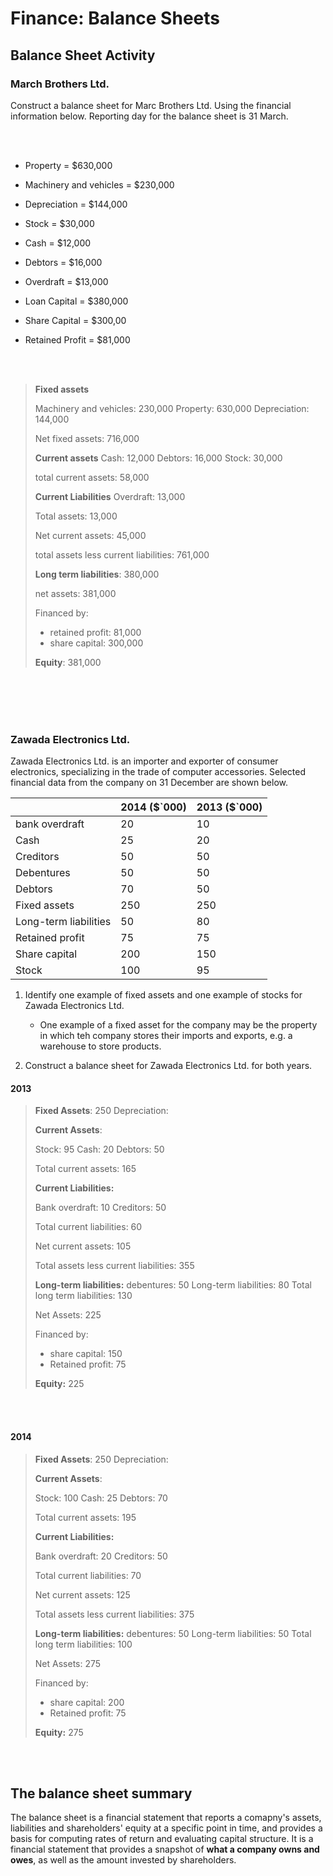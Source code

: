 # Finance: Balance Sheets


## Balance Sheet Activity

### March Brothers Ltd.


Construct a balance sheet for Marc Brothers Ltd. Using the financial information below. Reporting day for the balance sheet is 31 March.


<br></br>

-   Property = $630,000
    
-   Machinery and vehicles = $230,000
    
-   Depreciation = $144,000
    
-   Stock = $30,000
    
-   Cash = $12,000
    
-   Debtors = $16,000
    
-   Overdraft = $13,000
    
-   Loan Capital = $380,000
    
-   Share Capital = $300,00
    
-   Retained Profit = $81,000

<br></br>


>**Fixed assets**
>
>Machinery and vehicles: 230,000
>Property: 630,000
>Depreciation: 144,000
>
>Net fixed assets: 716,000
>
>**Current assets**
>Cash: 12,000
>Debtors: 16,000
>Stock: 30,000
>
>total current assets: 58,000
>
>**Current Liabilities**
>Overdraft: 13,000
>
>Total assets: 13,000
>
>Net current assets: 45,000
>
>total assets less current liabilities: 761,000
>
>
>**Long term liabilities**: 380,000
>
>net assets: 381,000
>
>Financed by:
> - retained profit: 81,000
> - share capital: 300,000
>
>
>**Equity**: 381,000



<br></br>
<br></br>

    

### Zawada Electronics Ltd.


Zawada Electronics Ltd. is an importer and exporter of consumer electronics, specializing in the trade of computer accessories. Selected financial data from the company on 31 December are shown below.


|                       | 2014 (\$\`000) | 2013 (\$\`000) |
| --------------------- | -------------- | -------------- |
| bank overdraft        | 20             | 10             |
| Cash                  | 25             | 20             |
| Creditors             | 50             | 50             |
| Debentures            | 50             | 50             |
| Debtors               | 70             | 50             |
| Fixed assets          | 250            | 250            |
| Long-term liabilities | 50             | 80             |
| Retained profit       | 75             | 75             |
| Share capital         | 200            | 150            |
| Stock                 | 100            | 95             |


1.  Identify one example of fixed assets and one example of stocks for Zawada Electronics Ltd.
	-  One example of a fixed asset for the company may be the property in which teh company stores their imports and exports, e.g. a warehouse to store products.


2.  Construct a balance sheet for Zawada Electronics Ltd. for both years.


#### 2013

>**Fixed Assets**: 250
>Depreciation: 
>
>**Current Assets**:
>
>Stock: 95
>Cash: 20
>Debtors: 50
>
>Total current assets: 165
>
>**Current Liabilities:**
>
>Bank overdraft: 10
>Creditors: 50
>
>Total current liabilities: 60
>
>Net current assets: 105
>
>Total assets less current liabilities: 355
>
>
>**Long-term liabilities:** 
>debentures: 50
>Long-term liabilities: 80
>Total long term liabilities: 130
>
>Net Assets: 225
>
>Financed by:
> - share capital: 150
> - Retained profit: 75
>
>**Equity:** 225

<br></br>

#### 2014

>**Fixed Assets**: 250
>Depreciation: 
>
>**Current Assets**:
>
>Stock: 100
>Cash: 25
>Debtors: 70
>
>Total current assets: 195
>
>**Current Liabilities:**
>
>Bank overdraft: 20
>Creditors: 50
>
>Total current liabilities: 70
>
>Net current assets: 125
>
>Total assets less current liabilities: 375
>
>
>**Long-term liabilities:** 
>debentures: 50
>Long-term liabilities: 50
>Total long term liabilities: 100
>
>Net Assets: 275
>
>Financed by:
> - share capital: 200
> - Retained profit: 75
>
>**Equity:** 275

<br></br>

## The balance sheet summary

The balance sheet is a financial statement that reports a comapny's assets, liabilities and shareholders' equity at a specific point in time, and provides a basis for computing rates of return and evaluating capital structure. It is a financial statement that provides a snapshot of **what a company owns and owes**, as well as the amount invested by shareholders.


